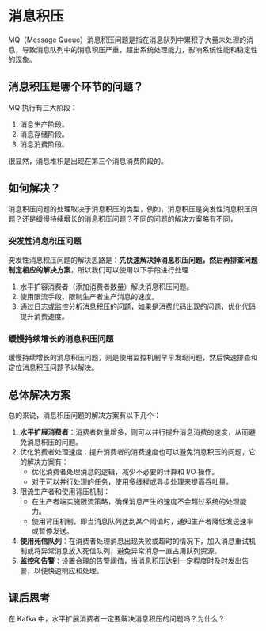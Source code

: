 # 消息积压

MQ（Message Queue）消息积压问题是指在消息队列中累积了大量未处理的消息，导致消息队列中的消息积压严重，超出系统处理能力，影响系统性能和稳定性的现象。

## 消息积压是哪个环节的问题？

MQ 执行有三大阶段：

1. 消息生产阶段。
2. 消息存储阶段。
3. 消息消费阶段。

很显然，消息堆积是出现在第三个消息消费阶段的。

## 如何解决？

消息积压问题的处理取决于消息积压的类型，例如，消息积压是突发性消息积压问题？还是缓慢持续增长的消息积压问题？不同的问题的解决方案略有不同，

### 突发性消息积压问题

突发性消息积压问题的解决思路是：**先快速解决掉消息积压问题，然后再排查问题制定相应的解决方案**，所以我们可以使用以下手段进行处理：

1. 水平扩容消费者（添加消费者数量）解决消息积压问题。
2. 使用限流手段，限制生产者生产消息的速度。
3. 通过日志或监控分析消息积压的问题，如果是消费代码出现的问题，优化代码提升消费速度。

### 缓慢持续增长的消息积压问题

缓慢持续增长的消息积压问题，则是使用监控机制早早发现问题，然后快速排查和定位消息积压问题予以解决。

## 总体解决方案

总的来说，消息积压问题的解决方案有以下几个：

1. **水平扩展消费者**：消费者数量增多，则可以并行提升消息消费的速度，从而避免消息积压的问题。
2. 优化消费者处理速度：提升消费者的消费速度也可以避免消息积压的问题，它的解决方案有：
   - 优化消费者处理消息的逻辑，减少不必要的计算和 I/O 操作。
   - 对于可以并行处理的任务，使用多线程或异步处理来提高吞吐量。
3. 限流生产者和使用背压机制：
   - 在生产者端实施限流策略，确保消息产生的速度不会超过系统的处理能力。
   - 使用背压机制，即当消息队列达到某个阈值时，通知生产者降低发送速率或暂停发送。
4. **使用死信队列**：在消费者处理消息出现失败或超时的情况下，加入消息重试机制或将异常消息放入死信队列，避免异常消息一直占用队列资源。
5. **监控和告警**：设置合理的告警阈值，当消息积压达到一定程度时及时发出告警，以便快速响应和处理。

## 课后思考

在 Kafka 中，水平扩展消费者一定要解决消息积压的问题吗？为什么？


